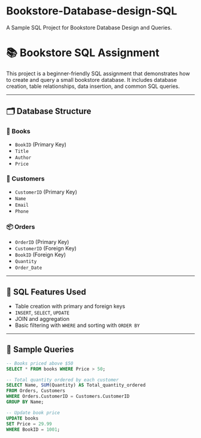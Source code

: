 # Bookstore-Database-design-SQL
A Sample SQL Project for Bookstore Database Design and Queries.
# 📚 Bookstore SQL Assignment

This project is a beginner-friendly SQL assignment that demonstrates how to create and query a small bookstore database. It includes database creation, table relationships, data insertion, and common SQL queries.

---

## 🗂️ Database Structure

### 📘 Books
- `BookID` (Primary Key)
- `Title`
- `Author`
- `Price`

### 👤 Customers
- `CustomerID` (Primary Key)
- `Name`
- `Email`
- `Phone`

### 📦 Orders
- `OrderID` (Primary Key)
- `CustomerID` (Foreign Key)
- `BookID` (Foreign Key)
- `Quantity`
- `Order_Date`

---

## 🧾 SQL Features Used

- Table creation with primary and foreign keys
- `INSERT`, `SELECT`, `UPDATE`
- JOIN and aggregation
- Basic filtering with `WHERE` and sorting with `ORDER BY`

---

## 🧪 Sample Queries

```sql
-- Books priced above $50
SELECT * FROM books WHERE Price > 50;

-- Total quantity ordered by each customer
SELECT Name, SUM(Quantity) AS Total_quantity_ordered
FROM Orders, Customers
WHERE Orders.CustomerID = Customers.CustomerID
GROUP BY Name;

-- Update book price
UPDATE books
SET Price = 29.99
WHERE BookID = 1001;
